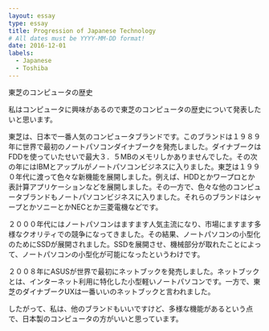 ```yaml
---
layout: essay
type: essay
title: Progression of Japanese Technology
# All dates must be YYYY-MM-DD format!
date: 2016-12-01
labels:
  - Japanese
  - Toshiba
---
```

東芝のコンピュータの歴史

私はコンピュータに興味があるので東芝のコンピュータの歴史について発表したいと思います。

東芝は、日本で一番人気のコンピュータブランドです。このブランドは１９８９年に世界で最初のノートパソコンダイナブークを発売しました。ダイナブークはFDDを使っていたせいで最大３．５MBのメモリしかありませんでした。その次の年にはIBMとアップルがノートパソコンビジネスに入りました。東芝は１９９０年代に渡って色々な新機能を展開しました。例えば、HDDとかワープロとか表計算アプリケーションなどを展開しました。その一方で、色々な他のコンピュータブランドもノートパソコンビジネスに入りました。それらのブランドはシャープとかソニーとかNECとか三菱電機などです。

２０００年代にはノートパソコンはますます人気主流になり、市場にますます多様なクオリティでの競争になってきました。その結果、ノートパソコンの小型化のためにSSDが展開されました。SSDを展開させ、機械部分が取れたことによって、ノートパソコンの小型化が可能になったというわけです。

２００８年にASUSが世界で最初にネットブックを発売しました。ネットブックとは、インターネット利用に特化した小型軽いノートパソコンです。一方で、東芝のダイナブークUXは一番いいのネットブックと言われました。

したがって、私は、他のブランドもいいですけど、多様な機能があるという点で、日本製のコンピュータの方がいいと思っています。
